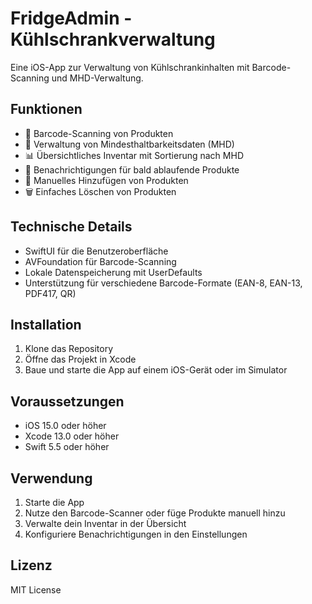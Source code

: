 # FridgeAdmin - Kühlschrankverwaltung

Eine iOS-App zur Verwaltung von Kühlschrankinhalten mit Barcode-Scanning und MHD-Verwaltung.

## Funktionen

- 📱 Barcode-Scanning von Produkten
- 📅 Verwaltung von Mindesthaltbarkeitsdaten (MHD)
- 📊 Übersichtliches Inventar mit Sortierung nach MHD
- 🔔 Benachrichtigungen für bald ablaufende Produkte
- 📝 Manuelles Hinzufügen von Produkten
- 🗑️ Einfaches Löschen von Produkten

## Technische Details

- SwiftUI für die Benutzeroberfläche
- AVFoundation für Barcode-Scanning
- Lokale Datenspeicherung mit UserDefaults
- Unterstützung für verschiedene Barcode-Formate (EAN-8, EAN-13, PDF417, QR)

## Installation

1. Klone das Repository
2. Öffne das Projekt in Xcode
3. Baue und starte die App auf einem iOS-Gerät oder im Simulator

## Voraussetzungen

- iOS 15.0 oder höher
- Xcode 13.0 oder höher
- Swift 5.5 oder höher

## Verwendung

1. Starte die App
2. Nutze den Barcode-Scanner oder füge Produkte manuell hinzu
3. Verwalte dein Inventar in der Übersicht
4. Konfiguriere Benachrichtigungen in den Einstellungen

## Lizenz

MIT License
